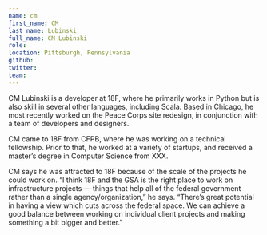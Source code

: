 ```yaml
---
name: cm
first_name: CM
last_name: Lubinski
full_name: CM Lubinski
role:
location: Pittsburgh, Pennsylvania
github:
twitter:
team:
---
```


CM Lubinski is a developer at 18F, where he primarily works in Python but is also skill in several other languages, including Scala. Based in Chicago, he most recently worked on the Peace Corps site redesign, in conjunction with a team of developers and designers.

CM came to 18F from CFPB, where he was working on a technical fellowship. Prior to that, he worked at a variety of startups, and received a master’s degree in Computer Science from XXX.

CM says he was attracted to 18F because of the scale of the projects he could work on. “I think 18F and the GSA is the right place to work on infrastructure projects — things that help all of the federal government rather than a single agency/organization,” he says. “There’s  great potential in having a view which cuts across the federal space. We can achieve a good balance between working on individual client projects and making something a bit bigger and better.”
